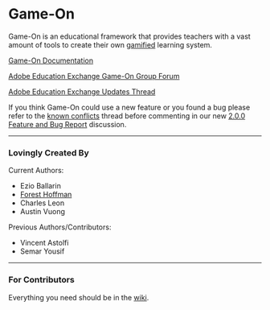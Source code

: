 # Game-On

Game-On is an educational framework that provides teachers with a vast amount of tools to create their own <a href="http://en.wikipedia.org/wiki/Gamification" target="_blank">gamified</a> learning system.

<a href="http://maclab.guhsd.net/game-on" target="_blank">Game-On Documentation</a>

<a href="http://edex.adobe.com/group/game-on/discussions/" target="_blank">Adobe Education Exchange Game-On Group Forum</a>

<a href="http://edex.adobe.com/group/game-on/discussion/2fcaa2/" target="_blank">Adobe Education Exchange Updates Thread</a>

If you think Game-On could use a new feature or you found a bug please refer to the <a href="http://edex.adobe.com/group/game-on/discussion/684285c0/" target="_blank">known conflicts</a> thread before commenting in our new <a href="https://edex.adobe.com/group/game-on/discussion/899fb684/" target="_blank">2.0.0 Feature and Bug Report</a> discussion.

* * *

### Lovingly Created By

Current Authors:

* Ezio Ballarin
* <a href='http://forest.stfhs.net/forest' target='_blank'>Forest Hoffman</a>
* Charles Leon
* Austin Vuong

Previous Authors/Contributors:

* Vincent Astolfi
* Semar Yousif

* * *

### For Contributors

Everything you need should be in the [wiki](https://github.com/TheMacLab/game-on/wiki/).